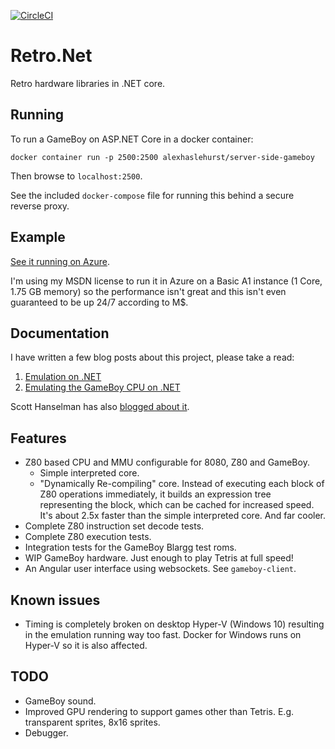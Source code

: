 [![CircleCI](https://circleci.com/gh/axle-h/Retro.Net/tree/master.svg?style=shield)](https://circleci.com/gh/axle-h/Retro.Net/tree/master)

# Retro.Net
Retro hardware libraries in .NET core.

## Running

To run a GameBoy on ASP.NET Core in a docker container:

    docker container run -p 2500:2500 alexhaslehurst/server-side-gameboy

Then browse to `localhost:2500`.

See the included `docker-compose` file for running this behind a secure reverse proxy. 

## Example

[See it running on Azure](https://gb.ax-h.com).

I'm using my MSDN license to run it in Azure on a Basic A1 instance (1 Core, 1.75 GB memory) so the performance isn't great and this isn't even guaranteed to be up 24/7 according to M$.

## Documentation

I have written a few blog posts about this project, please take a read:

1. [Emulation on .NET](https://ax-h.com/software/development/emulation/2017/11/25/emulation-on-dot-net.html)
2. [Emulating the GameBoy CPU on .NET](https://ax-h.com/software/development/emulation/2017/12/03/emulating-the-gameboy-cpu-on-dot-net.html)

Scott Hanselman has also [blogged about it](https://www.hanselman.com/blog/AMultiplayerServersideGameBoyEmulatorWrittenInNETCoreAndAngular.aspx).

## Features

* Z80 based CPU and MMU configurable for 8080, Z80 and GameBoy.
  * Simple interpreted core.
  * "Dynamically Re-compiling" core. Instead of executing each block of Z80 operations immediately, it builds an expression tree representing the block, which can be cached for increased speed. It's about 2.5x faster than the simple interpreted core. And far cooler.
* Complete Z80 instruction set decode tests.
* Complete Z80 execution tests.
* Integration tests for the GameBoy Blargg test roms.
* WIP GameBoy hardware. Just enough to play Tetris at full speed!
* An Angular user interface using websockets. See `gameboy-client`.

## Known issues

* Timing is completely broken on desktop Hyper-V (Windows 10) resulting in the emulation running way too fast. Docker for Windows runs on Hyper-V so it is also affected.

## TODO

* GameBoy sound.
* Improved GPU rendering to support games other than Tetris. E.g. transparent sprites, 8x16 sprites.
* Debugger.